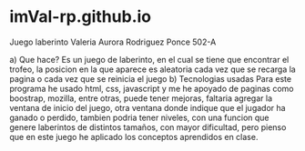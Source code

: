# imVal-rp.github.io

Juego laberinto 
Valeria Aurora Rodriguez Ponce 502-A

a) Que hace?
  Es un juego de laberinto, en el cual se tiene que encontrar el trofeo, la posicion en la que aparece es aleatoria cada vez que se recarga la pagina o cada vez que se reinicia el juego
b) Tecnologias usadas 
  Para este programa he usado html, css, javascript y me he apoyado de paginas como boostrap, mozilla, entre otras, puede tener mejoras, faltaria agregar la ventana de inicio del juego, otra ventana donde indique que el jugador ha ganado o perdido, tambien podria tener niveles, con una funcion que genere laberintos de distintos tamaños, con mayor dificultad, pero pienso que en este juego he aplicado los conceptos aprendidos en clase.

